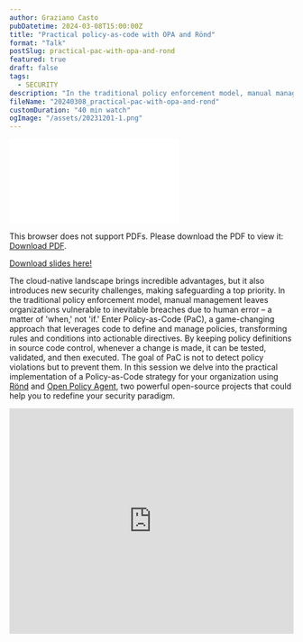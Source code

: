 ```yaml
---
author: Graziano Casto
pubDatetime: 2024-03-08T15:00:00Z
title: "Practical policy-as-code with OPA and Rönd"
format: "Talk"
postSlug: practical-pac-with-opa-and-rond
featured: true
draft: false
tags:
  - SECURITY
description: "In the traditional policy enforcement model, manual management leaves organizations vulnerable to inevitable breaches due to human error – a matter of 'when', not 'if'. Enter Policy-as-Code (PaC), a game-changing approach that leverages code to define and manage policies, transforming rules and conditions into actionable directives. In this session we delve into the practical implementation of a Policy-as-Code strategy for your organization using Rönd and Open Policy Agent."
fileName: "20240308_practical-pac-with-opa-and-rond"
customDuration: "40 min watch"
ogImage: "/assets/20231201-1.png"
---
```


<object data="/assets/practical-pac-with-rond-and-opa.pdf" type="application/pdf" width="100%" height="470px">
    <embed src="/assets/practical-pac-with-rond-and-opa.pdf">
        <p>This browser does not support PDFs. Please download the PDF to view it: <a href="/assets/practical-pac-with-rond-and-opa.pdf">Download PDF</a>.</p>
    </embed>
</object>

<a href ="/assets/practical-pac-with-rond-and-opa.pdf" attributes-list download > Download slides here! </a>

The cloud-native landscape brings incredible advantages, but it also introduces new security challenges, making safeguarding a top priority. In the traditional policy enforcement model, manual management leaves organizations vulnerable to inevitable breaches due to human error – a matter of 'when,' not 'if.' Enter Policy-as-Code (PaC), a game-changing approach that leverages code to define and manage policies, transforming rules and conditions into actionable directives. By keeping policy definitions in source code control, whenever a change is made, it can be tested, validated, and then executed. The goal of PaC is not to detect policy violations but to prevent them. In this session we delve into the practical implementation of a Policy-as-Code strategy for your organization using [Rönd](https://rond-authz.io/docs/) and [Open Policy Agent](https://www.openpolicyagent.org/docs/latest/), two powerful open-source projects that could help you to redefine your security paradigm.

<iframe width="100%" height="400" src="https://www.youtube.com/embed/Va6vIYCVxj0?si=lDVY5l6tyhL2PwLX&amp;start=6080" title="YouTube video player" frameborder="0" allow="accelerometer; autoplay; clipboard-write; encrypted-media; gyroscope; picture-in-picture; web-share" allowfullscreen></iframe>

